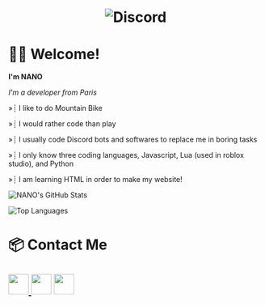<h1 align="center"> <img src="https://discord.c99.nl/widget/theme-3/817118312898756608.png" alt="Discord" /> </h1>

# 👋🏻 Welcome!
**I'm NANO**

*I'm a developer from Paris*

»┊ I like to do Mountain Bike

»┊ I would rather code than play

»┊ I usually code Discord bots and softwares to replace me in boring tasks

»┊ I only know three coding languages, Javascript, Lua (used in roblox studio), and Python

»┊ I am learning HTML in order to make my website!

![NANO's GitHub Stats](https://github-readme-stats.vercel.app/api?username=NANO-ck&count_private=true&show_icons=true&theme=nightowl)

![Top Languages](https://github-readme-stats.vercel.app/api/top-langs/?username=NANO-ck&theme=nightowl)

# 📦 Contact Me
<a href="https://nano-ck.cf"><img src="https://icons-for-free.com/iconfiles/png/512/webpage+website+icon-1320087271286406322.png" width="40"> </a><a href="https://www.youtube.com/channel/UCHaHxkSUhgf1DFEyBfBusDg"><img src="https://icons-for-free.com/iconfiles/png/512/round+icon+video+youtube+icon-1320190508546598347.png" width="40"></a> <a href="https://discord.gg/gFG87nV6Af"><img src="https://cdn0.iconfinder.com/data/icons/free-social-media-set/24/discord-512.png" width="40"></a>
-----
